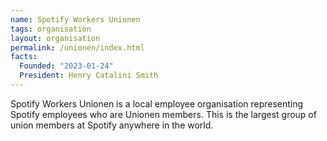 ```yaml
---
name: Spotify Workers Unionen
tags: organisation
layout: organisation
permalink: /unionen/index.html
facts:
  Founded: "2023-01-24"
  President: Henry Catalini Smith
---
```


Spotify Workers Unionen is a local employee organisation representing Spotify employees who are Unionen members.
This is the largest group of union members at Spotify anywhere in the world.